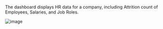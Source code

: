 The dashboard displays HR data for a company, including Attrition count of Employees, Salaries, and Job Roles.

![image](https://github.com/user-attachments/assets/c3c85a65-e75b-4095-9b57-8e999c1bee10)



